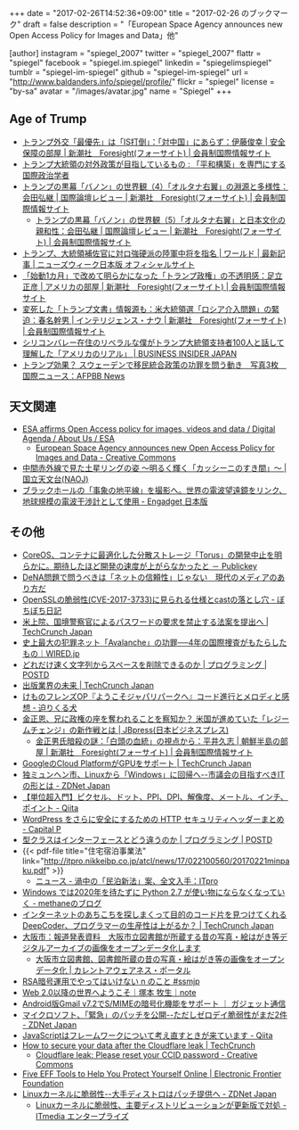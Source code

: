 +++
date = "2017-02-26T14:52:36+09:00"
title = "2017-02-26 のブックマーク"
draft = false
description = "「European Space Agency announces new Open Access Policy for Images and Data」他"

[author]
  instagram = "spiegel_2007"
  twitter = "spiegel_2007"
  flattr = "spiegel"
  facebook = "spiegel.im.spiegel"
  linkedin = "spiegelimspiegel"
  tumblr = "spiegel-im-spiegel"
  github = "spiegel-im-spiegel"
  url = "http://www.baldanders.info/spiegel/profile/"
  flickr = "spiegel"
  license = "by-sa"
  avatar = "/images/avatar.jpg"
  name = "Spiegel"
+++

## Age of Trump

- [トランプ外交「最優先」は「IS打倒」：「対中国」にあらず：伊藤俊幸 | 安全保障の部屋 | 新潮社　Foresight(フォーサイト) | 会員制国際情報サイト](http://www.fsight.jp/articles/-/42028)
- [トランプ大統領の対外政策が目指しているもの : 「平和構築」を専門にする国際政治学者](http://shinodahideaki.blog.jp/archives/13998313.html)
- [トランプの黒幕「バノン」の世界観（4）「オルタナ右翼」の淵源と多様性：会田弘継 | 国際論壇レビュー | 新潮社　Foresight(フォーサイト) | 会員制国際情報サイト](http://www.fsight.jp/articles/-/42017)
    - [トランプの黒幕「バノン」の世界観（5）「オルタナ右翼」と日本文化の親和性：会田弘継 | 国際論壇レビュー | 新潮社　Foresight(フォーサイト) | 会員制国際情報サイト](http://www.fsight.jp/articles/-/42035)
- [トランプ、大統領補佐官に対ロ強硬派の陸軍中将を指名 | ワールド | 最新記事 | ニューズウィーク日本版 オフィシャルサイト](http://www.newsweekjapan.jp/stories/world/2017/02/post-7023.php)
- [「始動1カ月」で改めて明らかになった「トランプ政権」の不透明感：足立正彦 | アメリカの部屋 | 新潮社　Foresight(フォーサイト) | 会員制国際情報サイト](http://www.fsight.jp/articles/-/42033)
- [変死した「トランプ文書」情報源も：米大統領選「ロシア介入問題」の緊迫：春名幹男 | インテリジェンス・ナウ | 新潮社　Foresight(フォーサイト) | 会員制国際情報サイト](http://www.fsight.jp/articles/-/42038)
- [シリコンバレー在住のリベラルな僕がトランプ大統領支持者100人と話して理解した「アメリカのリアル」 | BUSINESS INSIDER JAPAN](https://www.businessinsider.jp/post-1067)
- [トランプ効果？ スウェーデンで移民統合政策の功罪を問う動き　写真3枚　国際ニュース：AFPBB News](http://www.afpbb.com/articles/-/3118980)

## 天文関連

- [ESA affirms Open Access policy for images, videos and data / Digital Agenda / About Us / ESA](http://www.esa.int/About_Us/Digital_Agenda/ESA_affirms_Open_Access_policy_for_images_videos_and_data)
    - [European Space Agency announces new Open Access Policy for Images and Data - Creative Commons](https://creativecommons.org/2017/02/21/esa-oa/)
- [中間赤外線で見た土星リングの姿 〜明るく輝く「カッシーニのすき間」〜 | 国立天文台(NAOJ)](http://www.nao.ac.jp/news/science/2017/20170224-subaru.html)
- [ブラックホールの「事象の地平線」を撮影へ。世界の電波望遠鏡をリンク、地球規模の電波干渉計として使用 - Engadget 日本版](http://japanese.engadget.com/2017/02/21/4-a/)

## その他

- [CoreOS、コンテナに最適化した分散ストレージ「Torus」の開発中止を明らかに。期待したほど開発の速度が上がらなかったと － Publickey](http://www.publickey1.jp/blog/17/coreostorus_1.html)
- [DeNA問題で問うべきは「ネットの信頼性」じゃない　現代のメディアのあり方だ](https://www.buzzfeed.com/daisukefuruta/curation-internet-and-media)
- [OpenSSLの脆弱性(CVE-2017-3733)に見られる仕様とcastの落とし穴 - ぼちぼち日記](http://jovi0608.hatenablog.com/entry/2017/02/20/122531)
- [米上院、国境警察官によるパスワードの要求を禁止する法案を提出へ | TechCrunch Japan](http://jp.techcrunch.com/2017/02/21/20170220wyden-letter-dhs-passwords-warrantless-border-searches/)
- [史上最大の犯罪ネット「Avalanche」の功罪──4年の国際捜査がもたらしたもの｜WIRED.jp](http://wired.jp/2017/02/20/took-4-years-take/)
- [どれだけ速く文字列からスペースを削除できるのか | プログラミング | POSTD](http://postd.cc/how-quickly-can-you-remove-spaces-from-a-string/)
- [出版業界の未来 | TechCrunch Japan](http://jp.techcrunch.com/2017/02/21/20170220whats-next-for-books/)
- [けものフレンズOP『ようこそジャパリパークへ』コード進行とメロディと感想 - 迫りくる犬](http://motcho2.hateblo.jp/entry/2017/02/21/152333)
- [金正恩、兄に政権の座を奪われることを察知か？ 米国が進めていた「レジームチェンジ」の新作戦とは | JBpress(日本ビジネスプレス)](http://jbpress.ismedia.jp/articles/-/49240)
    - [金正男氏暗殺の謎：「白頭の血統」の視点から：平井久志 | 朝鮮半島の部屋 | 新潮社　Foresight(フォーサイト) | 会員制国際情報サイト](http://www.fsight.jp/articles/-/42024)
- [GoogleのCloud PlatformがGPUをサポート | TechCrunch Japan](http://jp.techcrunch.com/2017/02/22/20170221google-launches-gpu-support-for-its-cloud-platform/)
- [独ミュンヘン市、Linuxから「Windows」に回帰へ--市議会の目指すべきITの形とは - ZDNet Japan](https://japan.zdnet.com/article/35096820/)
- [【単位超入門】ピクセル、ドット、PPI、DPI、解像度、メートル、インチ、ポイント - Qiita](http://qiita.com/7968/items/61a1deff80721f412096)
- [WordPress をさらに安全にするための HTTP セキュリティヘッダーまとめ - Capital P](https://capitalp.jp/2017/02/21/http-security-headers/)
- [型クラスはインターフェースとどう違うのか | プログラミング | POSTD](http://postd.cc/how_do_type_classes_differ_from_interfaces/)
- {{< pdf-file title="住宅宿泊事業法" link="http://itpro.nikkeibp.co.jp/atcl/news/17/022100560/20170221minpaku.pdf" >}}
    - [ニュース - 渦中の「民泊新法」案、全文入手：ITpro](http://itpro.nikkeibp.co.jp/atcl/news/17/022100560/?rt=nocnt)
- [Windows では2020年を待たずに Python 2.7 が使い物にならなくなっていく - methaneのブログ](http://methane.hatenablog.jp/entry/mysqlclient-python-no-2)
- [インターネットのあちこちを探しまくって目的のコード片を見つけてくれるDeepCoder、プログラマーの生産性は上がるか？ | TechCrunch Japan](http://jp.techcrunch.com/2017/02/24/20170223deepcoder-builds-programs-using-code-it-finds-lying-around/)
- [大阪市：報道発表資料　大阪市立図書館が所蔵する昔の写真・絵はがき等デジタルアーカイブの画像をオープンデータ化します](http://www.city.osaka.lg.jp/hodoshiryo/kyoiku/0000390304.html)
    - [大阪市立図書館、図書館所蔵の昔の写真・絵はがき等の画像をオープンデータ化 | カレントアウェアネス・ポータル](http://www.current.ndl.go.jp/node/33536)
- [RSA暗号運用でやってはいけない n のこと #ssmjp](https://www.slideshare.net/sonickun/rsa-n-ssmjp)
- [Web 2.0以降の世界へようこそ｜塚本 牧生｜note](https://note.mu/tsukamoto/n/n0148bd126d9c)
- [Android版Gmail v7.2でS/MIMEの暗号化機能をサポート ｜ ガジェット通信](http://getnews.jp/archives/1638152)
- [マイクロソフト、「緊急」のパッチを公開--ただしゼロデイ脆弱性がまだ2件 - ZDNet Japan](https://japan.zdnet.com/article/35096988/)
- [JavaScriptはフレームワークについて考え直すときが来ています - Qiita](http://qiita.com/rana_kualu/items/de6d3d3fd32dfd1c4672)
- [How to secure your data after the Cloudflare leak | TechCrunch](https://techcrunch.com/2017/02/24/how-to-secure-your-data-after-the-cloudflare-leak/)
    - [Cloudflare leak: Please reset your CCID password - Creative Commons](https://creativecommons.org/2017/02/24/cloudflare-reset-ccid-password/)
- [Five EFF Tools to Help You Protect Yourself Online | Electronic Frontier Foundation](https://www.eff.org/deeplinks/2016/09/five-eff-tools-help-you-protect-yourself-online)
- [Linuxカーネルに脆弱性--大手ディストロはパッチ提供へ - ZDNet Japan](https://japan.zdnet.com/article/35097100/)
    - [Linuxカーネルに脆弱性、主要ディストリビューションが更新版で対処 - ITmedia エンタープライズ](http://www.itmedia.co.jp/enterprise/articles/1702/24/news069.html)
